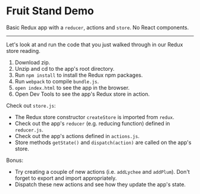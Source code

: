 # Fruit Stand Demo

Basic Redux app with a `reducer`, actions and `store`. No React components.

---
Let's look at and run the code that you just walked through in our Redux store
reading.

1. Download zip.
2. Unzip and cd to the app's root directory.
3. Run `npm install` to install the Redux npm packages.
4. Run `webpack` to compile `bundle.js`.
4. `open index.html` to see the app in the browser.
5. Open Dev Tools to see the app's Redux store in action.

Check out `store.js`:
+ The Redux store constructor `createStore` is imported from `redux`.
+ Check out the app's `reducer` (e.g. reducing function) defined in `reducer.js`.
+ Check out the app's actions defined in `actions.js`.
+ Store methods `getState()` and `dispatch(action)` are called on the app's store.

Bonus:
+ Try creating a couple of new actions (i.e. `addLychee` and `addPlum`). Don't forget to export and import appropriately.
+ Dispatch these new actions and see how they update the app's state.

